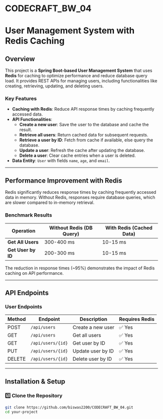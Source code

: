 # CODECRAFT_BW_04
# User Management System with Redis Caching

## Overview
This project is a **Spring Boot-based User Management System** that uses **Redis** for caching to optimize performance and reduce database query load. It provides REST APIs for managing users, including functionalities like creating, retrieving, updating, and deleting users.

### **Key Features**
- **Caching with Redis**: Reduce API response times by caching frequently accessed data.
- **API Functionalities**:
  - **Create a new user**: Save the user to the database and cache the result.
  - **Retrieve all users**: Return cached data for subsequent requests.
  - **Retrieve a user by ID**: Fetch from cache if available, else query the database.
  - **Update a user**: Refresh the cache after updating the database.
  - **Delete a user**: Clear cache entries when a user is deleted.
- **Data Entity**: `User` with fields `name`, `age`, and `email`.

---

## Performance Improvement with Redis
Redis significantly reduces response times by caching frequently accessed data in memory. Without Redis, responses require database queries, which are slower compared to in-memory retrieval.

### **Benchmark Results**
| Operation        | Without Redis (DB Query) | With Redis (Cached Data) |
|-------------------|---------------------------|---------------------------|
| **Get All Users** | 300-400 ms               | 10-15 ms                 |
| **Get User by ID**| 200-300 ms               | 10-15 ms                 |

The reduction in response times (~95%) demonstrates the impact of Redis caching on API performance.

---

## API Endpoints

### **User Endpoints**
| Method | Endpoint          | Description                 | Requires Redis |
|--------|------------------|----------------------------|----------------|
| POST   | `/api/users`      | Create a new user          | ✅ Yes         |
| GET    | `/api/users`      | Get all users              | ✅ Yes         |
| GET    | `/api/users/{id}` | Get user by ID             | ✅ Yes         |
| PUT    | `/api/users/{id}` | Update user by ID          | ✅ Yes         |
| DELETE | `/api/users/{id}` | Delete user by ID          | ✅ Yes         |

---

## Installation & Setup

### **1️⃣ Clone the Repository**
```bash
git clone https://github.com/biswas2200/CODECRAFT_BW_04.git
cd your-project
